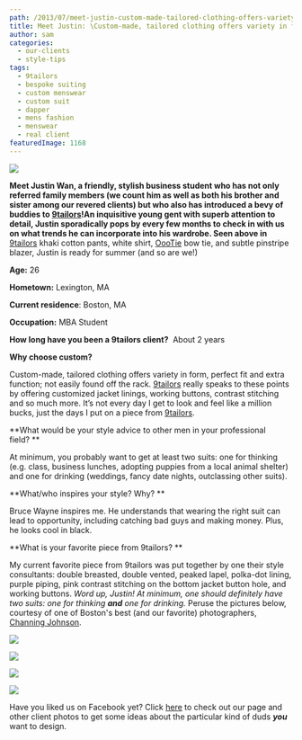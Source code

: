```yaml
---
path: /2013/07/meet-justin-custom-made-tailored-clothing-offers-variety-in-form-perfect-fit-and-extra-function/
title: Meet Justin: \Custom-made, tailored clothing offers variety in form, perfect fit and extra function.\
author: sam
categories: 
  - our-clients
  - style-tips
tags: 
  - 9tailors
  - bespoke suiting
  - custom menswear
  - custom suit
  - dapper
  - mens fashion
  - menswear
  - real client
featuredImage: 1168
---
```

[![](http://1.bp.blogspot.com/-4BJOrc0BxJM/Uc3L-twNAXI/AAAAAAAADMU/MWyTSWO8v_E/s640/JustinWanProfile.jpg)](http://1.bp.blogspot.com/-4BJOrc0BxJM/Uc3L-twNAXI/AAAAAAAADMU/MWyTSWO8v_E/s1000/JustinWanProfile.jpg)

**************Meet Justin Wan, a friendly, stylish business student who has not only referred family members (we count him as well as both his brother and sister among our revered clients) but who also has introduced a bevy of buddies to [9tailors](http://www.9tailors.com/)!An inquisitive young gent with superb attention to detail, Justin sporadically pops by every few months to check in with us on what trends he can incorporate into his wardrobe. Seen above in************** [9tailors](http://www.9tailors.com/) khaki cotton pants, white shirt, [OooTie](http://www.oootie.com/) bow tie, and subtle pinstripe blazer, Justin is ready for summer (and so are we!) 

**Age:** 26

**Hometown:** Lexington, MA

**Current residence**: Boston, MA

**Occupation:** MBA Student

**How long have you been a 9tailors client?**  About 2 years

**Why choose custom?**

Custom-made, tailored clothing offers variety in form, perfect fit and extra function; not easily found off the rack. [9tailors](http://www.9tailors.com/) really speaks to these points by offering customized jacket linings, working buttons, contrast stitching and so much more. It’s not every day I get to look and feel like a million bucks, just the days I put on a piece from [9tailors](http://www.9tailors.com/).

**What would be your style advice to other men in your professional field? **

At minimum, you probably want to get at least two suits: one for thinking (e.g. class, business lunches, adopting puppies from a local animal shelter) and one for drinking (weddings, fancy date nights, outclassing other suits).

**What/who inspires your style? Why? **

Bruce Wayne inspires me. He understands that wearing the right suit can lead to opportunity, including catching bad guys and making money. Plus, he looks cool in black.

**What is your favorite piece from 9tailors? **

My current favorite piece from 9tailors was put together by one their style consultants: double breasted, double vented, peaked lapel, polka-dot lining, purple piping, pink contrast stitching on the bottom jacket button hole, and working buttons. _Word up, Justin! At minimum, one should definitely have two suits: one for thinking **and** one for drinking._ Peruse the pictures below, courtesy of one of Boston's best (and our favorite) photographers, [Channing Johnson](http://www.channingjohnson.com/).

[![](http://2.bp.blogspot.com/-2UL0vmVNee8/Uc3JjYO62rI/AAAAAAAADLU/_o4U9JBR7Cc/s400/20120414-9tailors-0729.jpg)](http://2.bp.blogspot.com/-2UL0vmVNee8/Uc3JjYO62rI/AAAAAAAADLU/_o4U9JBR7Cc/s1000/20120414-9tailors-0729.jpg)

[![](http://3.bp.blogspot.com/-xJ3i9JJ1XIM/Uc3JlrD8rtI/AAAAAAAADLs/j3ausp1-pS8/s400/20120414-9tailors-0828.jpg)](http://3.bp.blogspot.com/-xJ3i9JJ1XIM/Uc3JlrD8rtI/AAAAAAAADLs/j3ausp1-pS8/s775/20120414-9tailors-0828.jpg)

[![](http://3.bp.blogspot.com/-Uia1J5qj844/Uc3Jm92qiQI/AAAAAAAADL0/EwWkZzGU22g/s400/20120414-9tailors-0872.jpg)](http://3.bp.blogspot.com/-Uia1J5qj844/Uc3Jm92qiQI/AAAAAAAADL0/EwWkZzGU22g/s1000/20120414-9tailors-0872.jpg)

[![](http://4.bp.blogspot.com/-F0XBF3jpjmM/Uc3JkQQHaVI/AAAAAAAADLc/664nL0WtJRM/s400/20120414-9tailors-0454.jpg)](http://4.bp.blogspot.com/-F0XBF3jpjmM/Uc3JkQQHaVI/AAAAAAAADLc/664nL0WtJRM/s1000/20120414-9tailors-0454.jpg)

Have you liked us on Facebook yet? Click [here](https://www.facebook.com/pages/9tailors/49696314250) to check out our page and other client photos to get some ideas about the particular kind of duds **_you_** want to design.